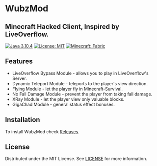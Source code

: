 # WubzMod
## Minecraft Hacked Client, Inspired by LiveOverflow.
[![Java 3.10.4](https://img.shields.io/badge/Java-17-yellow.svg)](https://www.oracle.com/java/technologies/downloads/#java17) [![License: MIT](https://img.shields.io/badge/License-MIT-red.svg)](https://opensource.org/licenses/MIT)
[![Minecraft: Fabric](https://img.shields.io/badge/Minecraft-Fabric-green.svg)](https://fabricmc.net)
## Features
- LiveOverflow Bypass Module - allows you to play in LiveOverflow's Server.
- Dynamic Teleport Module - teleports to the player's view direction.
- Flying Module - let the player fly in Minecraft-Survival.
- No Fall Damage Module - prevent the player from taking fall damage.
- XRay Module - let the player view only valuable blocks.
- GigaChad Module - general status effect bonuses.

## Installation
To install WubzMod check [Releases](https://github.com/dkonis/WubzMod/releases).

## License
Distributed under the MIT License. See [LICENSE](https://github.com/dkonis/WubzMod/blob/main/LICENSE) for more information.
